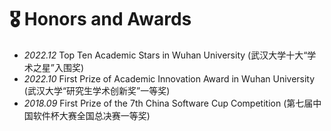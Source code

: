 # 🎖 Honors and Awards
- *2022.12* Top Ten Academic Stars in Wuhan University (武汉大学十大“学术之星”入围奖)
- *2022.10* First Prize of Academic Innovation Award in Wuhan University (武汉大学“研究生学术创新奖”一等奖)
- *2018.09* First Prize of the 7th China Software Cup Competition (第七届中国软件杯大赛全国总决赛一等奖)